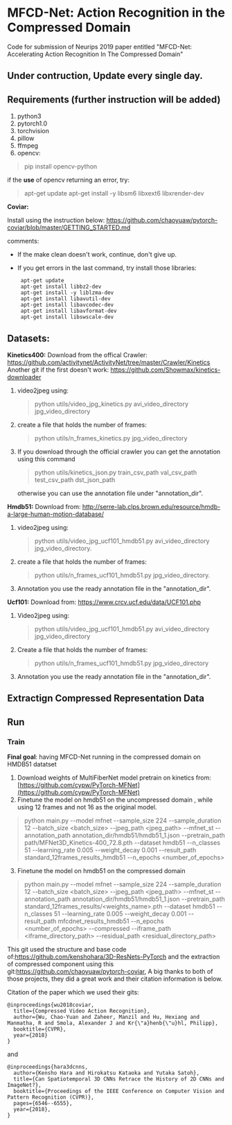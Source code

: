 


# MFCD-Net: Action Recognition in the Compressed Domain
Code for submission of Neurips 2019 paper entitled "MFCD-Net: Accelerating Action Recognition In The Compressed Domain"

## Under contruction, Update every single day.

<h2>Requirements (further instruction will be added)</h2>
<ol>
<li>python3
<li>pytorch1.0
<li>torchvision
<li>pillow
<li>ffmpeg
<li>opencv:<br/></ol>

>  pip install opencv-python 


if the **use** of opencv returning an error, try:
>apt-get update
apt-get install -y libsm6 libxext6 libxrender-dev

**Coviar:**   

Install using the instruction below:
https://github.com/chaoyuaw/pytorch-coviar/blob/master/GETTING_STARTED.md

comments:
 - If the make clean doesn't work, continue, don't give up.
 - If you get errors in the last command, try install those libraries:

        apt-get update 
        apt-get install libbz2-dev 
        apt-get install -y liblzma-dev 
        apt-get install libavutil-dev
        apt-get install libavcodec-dev 
        apt-get install libavformat-dev
        apt-get install libswscale-dev

</ol>


## Datasets:
**Kinetics400:**
Download from the offical Crawler:
https://github.com/activitynet/ActivityNet/tree/master/Crawler/Kinetics
Another git if the first doesn't work:
https://github.com/Showmax/kinetics-downloader

 1. video2jpeg using:
	  >python utils/video_jpg_kinetics.py avi_video_directory jpg_video_directory
 2. create a file that holds the number of frames:
	  >python utils/n_frames_kinetics.py jpg_video_directory
 3.  If you download through the official crawler you can get the annotation using this   command
	 >python utils/kinetics_json.py train_csv_path val_csv_path test_csv_path  dst_json_path

     otherwise you can use the annotation file under "annotation_dir".

**Hmdb51:**
Download from:
http://serre-lab.clps.brown.edu/resource/hmdb-a-large-human-motion-database/

 1. video2jpeg using:
	  > python utils/video_jpg_ucf101_hmdb51.py avi_video_directory jpg_video_directory.
 
 2. create a file that holds the number of frames:
	  > python utils/n_frames_ucf101_hmdb51.py jpg_video_directory.
 
 3. Annotation you use the ready annotation file in the "annotation_dir".




**Ucf101:**
Download from:
https://www.crcv.ucf.edu/data/UCF101.php

 1. Video2jpeg using:
     >python utils/video_jpg_ucf101_hmdb51.py avi_video_directory jpg_video_directory
 2. Create a file that holds the number of frames:
	>python utils/n_frames_ucf101_hmdb51.py jpg_video_directory
 3. Annotation you use the ready annotation file in the "annotation_dir".
## Extractign Compressed Representation Data


## Run
### Train
**Final goal**: having MFCD-Net running in the compressed domain on HMDB51 datatset

 1. Download weights of MultiFiberNet model pretrain on kinetics from:[https://github.com/cypw/PyTorch-MFNet](https://github.com/cypw/PyTorch-MFNet)
 2. Finetune the model on hmdb51 on the uncompressed domain , while using 12 frames and not 16 as the original model.
 

> python main.py  --model mfnet --sample_size 224 --sample_duration 12 
> --batch_size <batch_size> --jpeg_path <jpeg_path>  --mfnet_st --annotation_path annotation_dir/hmdb51/hmdb51_1.json --pretrain_path  path/MFNet3D_Kinetics-400_72.8.pth --dataset hmdb51 --n_classes 51 --learning_rate 0.005 --weight_decay 0.001 --result_path standard_12frames_results_hmdb51
 --n_epochs <number_of_epochs>

3.	Finetune the model on hmdb51 on the compressed domain 

>  python main.py  --model mfnet --sample_size 224 --sample_duration 12 --batch_size <batch_size> --jpeg_path <jpeg_path>  --mfnet_st --annotation_path annotation_dir/hmdb51/hmdb51_1.json --pretrain_path standard_12frames_results/<weights_name>.pth  --dataset hmdb51 --n_classes 51 --learning_rate 0.005 --weight_decay 0.001 --result_path mfcdnet_results_hmdb51 --n_epochs <number_of_epochs> --compressed --iframe_path <iframe_directory_path> --residual_path <residual_directory_path> 

 
 
This git used the structure and base code of:https://github.com/kenshohara/3D-ResNets-PyTorch and the extraction of compressed component using this git:https://github.com/chaoyuaw/pytorch-coviar,
A big thanks to both of those projects, they did a great work and their citation information is below.

Citation of the paper which we used their gits:
```
@inproceedings{wu2018coviar,
  title={Compressed Video Action Recognition},
  author={Wu, Chao-Yuan and Zaheer, Manzil and Hu, Hexiang and Manmatha, R and Smola, Alexander J and Kr{\"a}henb{\"u}hl, Philipp},
  booktitle={CVPR},
  year={2018}
}
```
and
```
@inproceedings{hara3dcnns,
  author={Kensho Hara and Hirokatsu Kataoka and Yutaka Satoh},
  title={Can Spatiotemporal 3D CNNs Retrace the History of 2D CNNs and ImageNet?},
  booktitle={Proceedings of the IEEE Conference on Computer Vision and Pattern Recognition (CVPR)},
  pages={6546--6555},
  year={2018},
}
```

